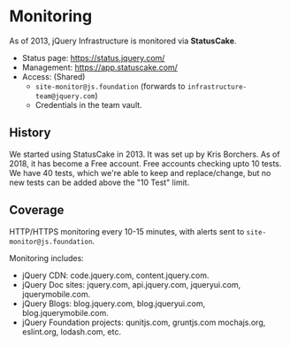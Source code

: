 # Monitoring

As of 2013, jQuery Infrastructure is monitored via **StatusCake**.

* Status page: https://status.jquery.com/
* Management: https://app.statuscake.com/
* Access: (Shared)
  * `site-monitor@js.foundation` (forwards to `infrastructure-team@jquery.com`)
  * Credentials in the team vault.

## History

We started using StatusCake in 2013. It was set up by Kris Borchers. As of 2018, it has become a Free account. Free accounts checking upto 10 tests. We have 40 tests, which we're able to keep and replace/change, but no new tests can be added above the "10 Test" limit.

## Coverage

HTTP/HTTPS monitoring every 10-15 minutes, with alerts sent to `site-monitor@js.foundation`.

Monitoring includes:

* jQuery CDN: code.jquery.com, content.jquery.com.
* jQuery Doc sites: jquery.com, api.jquery.com, jqueryui.com, jquerymobile.com.
* jQuery Blogs: blog.jquery.com, blog.jqueryui.com, blog.jquerymobile.com.
* jQuery Foundation projects: qunitjs.com, gruntjs.com mochajs.org, eslint.org, lodash.com, etc.
